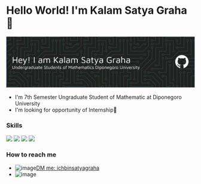 # Hello World! I'm Kalam Satya Graha 👋
![Kalam Satya Graha](img/header_satya.png)
- I'm 7th Semester Ungraduate Student of Mathematic at Diponegoro University
- I'm looking for opportunity of Internship🤝
### Skills
<img src="https://img.shields.io/badge/Python-FFD43B?style=for-the-badge&logo=python&logoColor=blue" />
<img src="https://img.shields.io/badge/MySQL-005C84?style=for-the-badge&logo=mysql&logoColor=white" />
<img src="https://img.shields.io/badge/Adobe%20Lightroom-31A8FF?style=for-the-badge&logo=Adobe%20Lightroom&logoColor=white" />
<img src="https://img.shields.io/badge/Adobe%20Premiere%20Pro-9999FF?style=for-the-badge&logo=Adobe%20Premiere%20Pro&logoColor=white" />

### How to reach me
- ![image]({BadgeURLHere})[DM me: ichbinsatyagraha ](https://www.instagram.com/ichbinsatyagraha?igsh=cGZieHV2dmt0dTd1&utm_source=qr)
- ![image](https://img.shields.io/badge/Gmail-D14836?style=for-the-badge&logo=gmail&logoColor=white)
